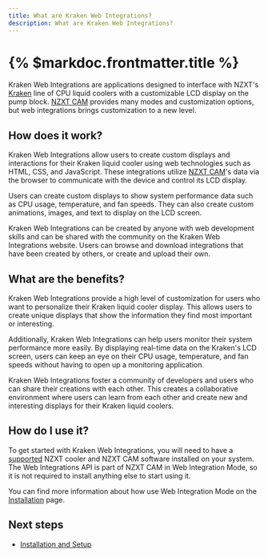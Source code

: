 ```yaml
---
title: What are Kraken Web Integrations?
description: What are Kraken Web Integrations?
---
```


# {% $markdoc.frontmatter.title %}

Kraken Web Integrations are applications designed to interface with NZXT's [Kraken](https://nzxt.com/collection/kraken-z) line of CPU liquid coolers with a customizable LCD display on the pump block. [NZXT CAM](https://nzxt.com/software/cam) provides many modes and customization options, but web integrations brings customization to a new level.

## How does it work?

Kraken Web Integrations allow users to create custom displays and interactions for their Kraken liquid cooler using web technologies such as HTML, CSS, and JavaScript. These integrations utilize [NZXT CAM](https://nzxt.com/software/cam)'s data via the browser to communicate with the device and control its LCD display.

Users can create custom displays to show system performance data such as CPU usage, temperature, and fan speeds. They can also create custom animations, images, and text to display on the LCD screen.

Kraken Web Integrations can be created by anyone with web development skills and can be shared with the community on the Kraken Web Integrations website. Users can browse and download integrations that have been created by others, or create and upload their own.

## What are the benefits?

Kraken Web Integrations provide a high level of customization for users who want to personalize their Kraken liquid cooler display. This allows users to create unique displays that show the information they find most important or interesting.

Additionally, Kraken Web Integrations can help users monitor their system performance more easily. By displaying real-time data on the Kraken's LCD screen, users can keep an eye on their CPU usage, temperature, and fan speeds without having to open up a monitoring application.

Kraken Web Integrations foster a community of developers and users who can share their creations with each other. This creates a collaborative environment where users can learn from each other and create new and interesting displays for their Kraken liquid coolers.

## How do I use it?

To get started with Kraken Web Integrations, you will need to have a [supported](/docs/faq#supported-devices) NZXT cooler and NZXT CAM software installed on your system. The Web Integrations API is part of NZXT CAM in Web Integration Mode, so it is not required to install anything else to start using it.

You can find more information about how use Web Integration Mode on the [Installation](/docs/installation) page.

## Next steps

- [Installation and Setup](/docs/installation)

